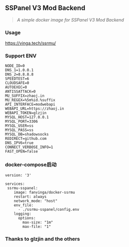 ## SSPanel V3 Mod Backend 

>  *A simple docker image for SSPanel V3 Mod Backend*



### Usage

https://vinga.tech/ssrmu/



### Support ENV

```
NODE_ID=0
DNS_1=1.0.0.1
DNS_2=8.8.8.8
SPEEDTEST=6
CLOUDSAFE=0
AUTOEXEC=0
ANTISSATTACK=0
MU_SUFFIX=zhaoj.in
MU_REGEX=%5m%id.%suffix
API_INTERFACE=modwebapi
WEBAPI_URL=https://zhaoj.in
WEBAPI_TOKEN=glzjin
MYSQL_HOST=127.0.0.1
MYSQL_PORT=3306
MYSQL_USER=ss
MYSQL_PASS=ss
MYSQL_DB=shadowsocks
REDIRECT=github.com
DNS_IPV6=true
CONNECT_VERBOSE_INFO=1
FAST_OPEN=false
```
### docker-compose启动
```
version: '3'

services:
 ssrmu-sspanel:
    image: fanvinga/docker-ssrmu
    restart: always
    network_mode: "host"
    env_file:
      - ./ssrmu-sspanel/config.env
    logging:
      options:
        max-size: "1m"
        max-file: "1"
```

### Thanks to glzjin and the others
